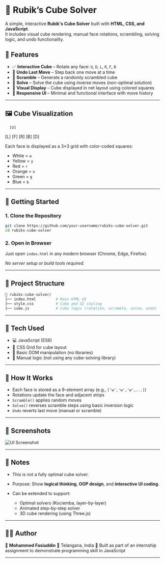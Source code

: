 


# 🧊 Rubik’s Cube Solver 

A simple, interactive **Rubik's Cube Solver** built with **HTML, CSS, and JavaScript**.  
It includes visual cube rendering, manual face rotations, scrambling, solving logic, and undo functionality.

## 🎯 Features

- ✅ **Interactive Cube** – Rotate any face: `U`, `D`, `L`, `R`, `F`, `B`
- 🔁 **Undo Last Move** – Step back one move at a time
- 🔄 **Scramble** – Generate a randomly scrambled cube
- 🧠 **Solve** – Solve the cube using inverse moves (non-optimal solution)
- 🎨 **Visual Display** – Cube displayed in net layout using colored squares
- 🔳 **Responsive UI** – Minimal and functional interface with move history

---

## 🖼️ Cube Visualization




      [U]


\[L] \[F] \[R] \[B]
\[D]



Each face is displayed as a 3×3 grid with color-coded squares:
- White = `w`
- Yellow = `y`
- Red = `r`
- Orange = `o`
- Green = `g`
- Blue = `b`

---

## 🚀 Getting Started

### 1. Clone the Repository

```bash
git clone https://github.com/your-username/rubiks-cube-solver.git
cd rubiks-cube-solver
````

### 2. Open in Browser

Just open `index.html` in any modern browser (Chrome, Edge, Firefox).

*No server setup or build tools required.*

---

## 📂 Project Structure

```bash
📁 rubiks-cube-solver/
├── index.html         # Main HTML UI
├── style.css          # Cube and UI styling
├── cube.js            # Cube logic (rotation, scramble, solve, undo)
```

---

## 🔧 Tech Used

* 💻 JavaScript (ES6)
* 🎨 CSS Grid for cube layout
* 🧱 Basic DOM manipulation (no libraries)
* 🧠 Manual logic (not using any cube-solving library)

---

## 🧠 How It Works

* Each face is stored as a 9-element array (e.g., `['w','w','w',...]`)
* Rotations update the face and adjacent strips
* `Scramble()` applies random moves
* `Solve()` reverses scramble steps using basic inversion logic
* `Undo` reverts last move (manual or scramble)

---

## 📸 Screenshots


![UI Screenshot](https://github.com/user-attachments/assets/9eb43941-20ba-488e-9260-5b02516d3415)


---

## 📌 Notes

* This is not a fully optimal cube solver.
* Purpose: Show **logical thinking**, **OOP design**, and **interactive UI coding**.
* Can be extended to support:

  * Optimal solvers (Kociemba, layer-by-layer)
  * Animated step-by-step solver
  * 3D cube rendering (using Three.js)

---

## 🙋‍♂️ Author

👤 **Mohammed Fasiuddin**
📍 Telangana, India
💬 Built as part of an internship assignment to demonstrate programming skill in JavaScript

---


